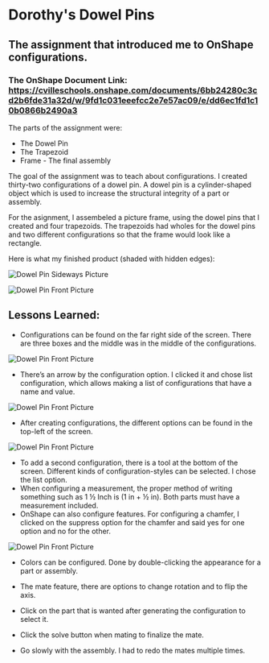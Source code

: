 # Dorothy's Dowel Pins 
## The assignment that introduced me to OnShape configurations.
### The OnShape Document Link: https://cvilleschools.onshape.com/documents/6bb24280c3cd2b6fde31a32d/w/9fd1c031eeefcc2e7e57ac09/e/dd6ec1fd1c10b0866b2490a3
The parts of the assignment were:
* The Dowel Pin
* The Trapezoid 
* Frame - The final assembly

The goal of the assignment was to teach about configurations. I created thirty-two configurations of a dowel pin. A dowel pin is a cylinder-shaped object which is used to increase the structural integrity of a part or assembly.

For the asignment, I assembeled a picture frame, using the dowel pins that I created and four trapezoids. The trapezoids had wholes for the dowel pins and two different configurations so that the frame would look like a rectangle. 

Here is what my finished product (shaded with hidden edges): 

![Dowel Pin Sideways Picture](/Pictures/)

![Dowel Pin Front Picture](/Pictures/)

## Lessons Learned:

* Configurations can be found on the far right side of the screen. There are three boxes and the middle was in the middle of the configurations. 

![Dowel Pin Front Picture](/Pictures/)

* There’s an arrow by the configuration option. I clicked it and chose list configuration, which allows making a list of configurations that have a name and value.

![Dowel Pin Front Picture](/Pictures/)

* After creating configurations, the different options can be found in the top-left of the screen.

![Dowel Pin Front Picture](/Pictures/)

* To add a second configuration, there is a tool at the bottom of the screen. Different kinds of configuration-styles can be selected. I chose the list option.
* When configuring a measurement, the proper method of writing something such as 1 ½ Inch is (1 in + ½ in). Both parts must have a measurement included. 
* OnShape can also configure features. For configuring a chamfer, I clicked on the suppress option for the chamfer and said yes for one option and no for the other.

![Dowel Pin Front Picture](/Pictures/)

* Colors can be configured. Done by double-clicking the appearance for a part or assembly.

* The mate feature, there are options to change rotation and to flip the axis.
* Click on the part that is wanted after generating the configuration to select it.
* Click the solve button when mating to finalize the mate.
* Go slowly with the assembly. I had to redo the mates multiple times.



